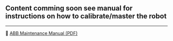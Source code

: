 ## Content comming soon see manual for instructions on how to calibrate/master the robot

---

📄 [ABB Maintenance Manual (PDF)](./IRB120_Manual.pdf)
